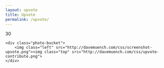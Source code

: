 ```yaml
---
layout: upvote
title: Upvote
permalink: /upvote/
---
```

	
<div class="upvote-outer-container">
	<div class="upvote-container">
		<div class="upvote-icon"></div>
		<div class="upvote-text">30</div>
	</div>
</div>
    	
    	
    	
<div class="container top">
    <div class="category-container us left selected"><div class="category-text us"><i class="fa fa-home us"></i></div></div><div class="category-container world"><div class="category-text world"><i class="fa fa-globe world"></i></div></div>
</div>
    
<div class="container">
    <div class="category-container sports left"><div class="category-text sports"><i class="fa fa-trophy sports"></i></div></div><div class="category-container technology"><div class="category-text technology"><i class="fa fa-laptop technology"></i></div></div>
</div>
    
<div class="container">
    <div class="category-container business left"><div class="category-text business"><i class="fa fa-money business"></i></div></div><div class="category-container entertainment"><div class="category-text entertainment"><i class="fa fa-hashtag entertainment"></i></div></div>
</div>
    
    
    
<div class="photo-container">
    	
    <div class="photo-bucket">
		<img class="left" src="http://davemuench.com/css/screenshot-upvote.png"><img class="top" src="http://davemuench.com/css/upvote-contribute.png">
    </div>
    	
</div>
    
    	
<script src="http://davemuench.com/js/jquery-2.0.0.min.js"></script>
<script src="http://davemuench.com/js/fastclick.js"></script>
<script src="http://davemuench.com/js/upvote.js"></script>

<script>
	new Upvote();
</script>
